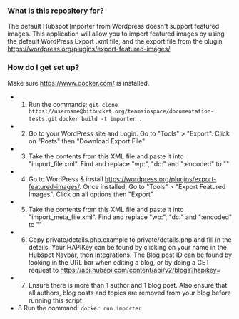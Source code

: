 ### What is this repository for? ###

The default Hubspot Importer from Wordpress doesn't support featured images. This application will allow you to import featured images by using the default WordPress Export .xml file, and the export file from the plugin https://wordpress.org/plugins/export-featured-images/

### How do I get set up? ###

Make sure https://www.docker.com/ is installed.

* 1. Run the commands:
     `git clone https://username@bitbucket.org/teamsinspace/documentation-tests.git`
	 `docker build -t importer .`
* 2. Go to your WordPress site and Login. Go to "Tools" > "Export". Click on "Posts" then "Download Export File"
* 3. Take the contents from this XML file and paste it into "import_file.xml". Find and replace "wp:", "dc:" and ":encoded" to ""
* 4. Go to WordPress & install https://wordpress.org/plugins/export-featured-images/. Once installed, Go to "Tools" > "Export Featured Images". Click on all options then "Export"
* 5. Take the contents from this XML file and paste it into "import_meta_file.xml". Find and replace "wp:", "dc:" and ":encoded" to ""
* 6. Copy private/details.php.example to private/details.php and fill in the details. Your HAPIKey can be found by clicking on your name in the Hubspot Navbar, then Integrations. The Blog post ID can be found by looking in the URL bar when editing a blog, or by doing a GET request to https://api.hubapi.com/content/api/v2/blogs?hapikey=<HAPIKEY HERE>
* 7. Ensure there is more than 1 author and 1 blog post. Also ensure that all authors, blog posts and topics are removed from your blog before running this script
* 8 Run the command:
     `docker run importer`